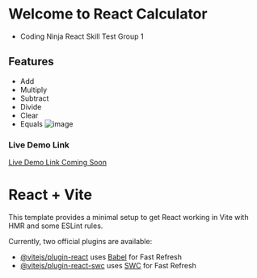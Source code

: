 # Welcome to React Calculator

- Coding Ninja React Skill Test Group 1

## Features

- Add
- Multiply
- Subtract
- Divide
- Clear
- Equals
![image](https://github.com/Prity25-coder/Calculator-App/assets/72591232/5584a45d-8f83-424f-9c59-1457eb8b9024)

### Live Demo Link

[Live Demo Link Coming Soon]()

# React + Vite

This template provides a minimal setup to get React working in Vite with HMR and some ESLint rules.

Currently, two official plugins are available:

- [@vitejs/plugin-react](https://github.com/vitejs/vite-plugin-react/blob/main/packages/plugin-react/README.md) uses [Babel](https://babeljs.io/) for Fast Refresh
- [@vitejs/plugin-react-swc](https://github.com/vitejs/vite-plugin-react-swc) uses [SWC](https://swc.rs/) for Fast Refresh

